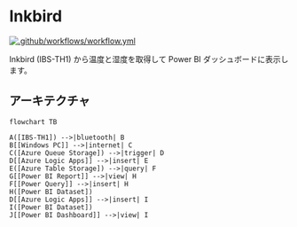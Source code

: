 # Inkbird

[![.github/workflows/workflow.yml](https://github.com/karamem0/inkbird/actions/workflows/workflow.yml/badge.svg)](https://github.com/karamem0/inkbird/actions/workflows/workflow.yml)

Inkbird (IBS-TH1) から温度と湿度を取得して Power BI ダッシュボードに表示します。

## アーキテクチャ

```mermaid
flowchart TB

A([IBS-TH1]) -->|bluetooth| B
B[[Windows PC]] -->|internet| C
C([Azure Queue Storage]) -->|trigger| D
D[[Azure Logic Apps]] -->|insert| E
E([Azure Table Storage]) -->|query| F
G[[Power BI Report]] -->|view| H
F[[Power Query]] -->|insert| H
H([Power BI Dataset])
D[[Azure Logic Apps]] -->|insert| I
I([Power BI Dataset])
J[[Power BI Dashboard]] -->|view| I
```
